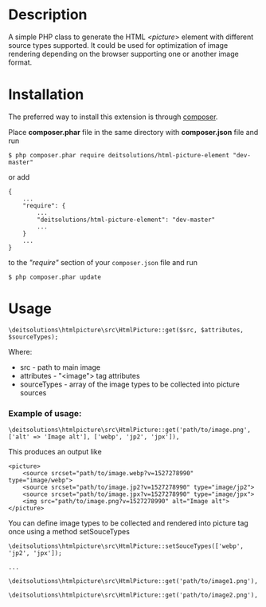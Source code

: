 # Description

A simple PHP class to generate the HTML *<picture*> element with different source types supported. 
It could be used for optimization of image rendering depending on the browser supporting one or another 
image format.

# Installation

The preferred way to install this extension is through [composer](http://getcomposer.org/download/).

Place **composer.phar** file in the same directory with **composer.json** file and run

```
$ php composer.phar require deitsolutions/html-picture-element "dev-master"
```

or add

```
{
    ...
    "require": {
        ...
        "deitsolutions/html-picture-element": "dev-master"
        ...
    }
    ...
}
```

to the *"require"* section of your `composer.json` file and run

```
$ php composer.phar update
```

# Usage 

```
\deitsolutions\htmlpicture\src\HtmlPicture::get($src, $attributes, $sourceTypes);
```
Where:
  - src - path to main image
  - attributes - "<image"> tag attributes
  - sourceTypes - array of the image types to be collected into picture sources
  
### Example of usage:

```
\deitsolutions\htmlpicture\src\HtmlPicture::get('path/to/image.png', ['alt' => 'Image alt'], ['webp', 'jp2', 'jpx']),
```


This produces an output like

```
<picture>
    <source srcset="path/to/image.webp?v=1527278990" type="image/webp">
    <source srcset="path/to/image.jp2?v=1527278990" type="image/jp2">
    <source srcset="path/to/image.jpx?v=1527278990" type="image/jpx">
    <img src="path/to/image.png?v=1527278990" alt="Image alt">
</picture>
```


You can define image types to be collected and rendered into picture tag once using a method setSouceTypes

```
\deitsolutions\htmlpicture\src\HtmlPicture::setSouceTypes(['webp', 'jp2', 'jpx']);

...

\deitsolutions\htmlpicture\src\HtmlPicture::get('path/to/image1.png'),

\deitsolutions\htmlpicture\src\HtmlPicture::get('path/to/image2.png'),
```